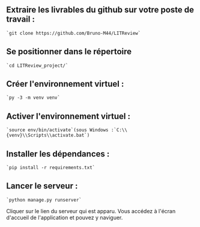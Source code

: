 ## Extraire les livrables du github sur votre poste de travail :
	`git clone https://github.com/Bruno-M44/LITReview`

## Se positionner dans le répertoire
	`cd LITReview_project/` 

## Créer l'environnement virtuel :
	`py -3 -m venv venv`

## Activer l'environnement virtuel :
	`source env/bin/activate`(sous Windows :`C:\\{venv}\\Scripts\\activate.bat`)

## Installer les dépendances :	
	`pip install -r requirements.txt`

## Lancer le serveur : 
	`python manage.py runserver`

Cliquer sur le lien du serveur qui est apparu. Vous accédez à l'écran d'accueil
de l'application et pouvez y naviguer.
